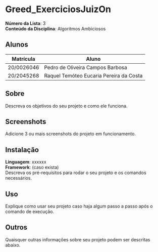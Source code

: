 # Greed_ExerciciosJuizOn

**Número da Lista**: 3<br>
**Conteúdo da Disciplina**: Algoritmos Ambiciosos<br>

## Alunos
|Matrícula | Aluno |
| -- | -- |
| 20/0026046  |  Pedro de Oliveira Campos Barbosa |
| 20/2045268  | Raquel Temóteo Eucaria Pereira da Costa|

## Sobre 
Descreva os objetivos do seu projeto e como ele funciona. 

## Screenshots
Adicione 3 ou mais screenshots do projeto em funcionamento.

## Instalação 
**Linguagem**: xxxxxx<br>
**Framework**: (caso exista)<br>
Descreva os pré-requisitos para rodar o seu projeto e os comandos necessários.

## Uso 
Explique como usar seu projeto caso haja algum passo a passo após o comando de execução.

## Outros 
Quaisquer outras informações sobre seu projeto podem ser descritas abaixo.

